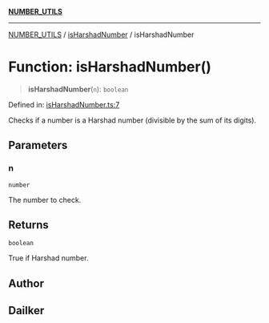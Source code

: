 [**NUMBER_UTILS**](../../README.md)

***

[NUMBER_UTILS](../../README.md) / [isHarshadNumber](../README.md) / isHarshadNumber

# Function: isHarshadNumber()

> **isHarshadNumber**(`n`): `boolean`

Defined in: [isHarshadNumber.ts:7](https://github.com/dailker/everyutil/blob/f26e87c168ee8f020523b40693c98a91bd1abdcf/src/number/isHarshadNumber.ts#L7)

Checks if a number is a Harshad number (divisible by the sum of its digits).

## Parameters

### n

`number`

The number to check.

## Returns

`boolean`

True if Harshad number.

## Author

## Dailker
